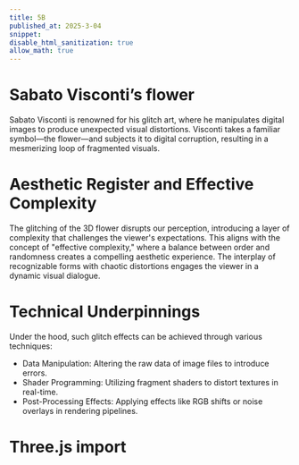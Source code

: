 ```yaml
---
title: 5B
published_at: 2025-3-04
snippet: 
disable_html_sanitization: true
allow_math: true
---
```


# Sabato Visconti’s flower
Sabato Visconti is renowned for his glitch art, where he manipulates digital images to produce unexpected visual distortions. Visconti takes a familiar symbol—the flower—and subjects it to digital corruption, resulting in a mesmerizing loop of fragmented visuals.

# Aesthetic Register and Effective Complexity
The glitching of the 3D flower disrupts our perception, introducing a layer of complexity that challenges the viewer's expectations. This aligns with the concept of "effective complexity," where a balance between order and randomness creates a compelling aesthetic experience. The interplay of recognizable forms with chaotic distortions engages the viewer in a dynamic visual dialogue.

# Technical Underpinnings
Under the hood, such glitch effects can be achieved through various techniques:

- Data Manipulation: Altering the raw data of image files to introduce errors.
- Shader Programming: Utilizing fragment shaders to distort textures in real-time.
- Post-Processing Effects: Applying effects like RGB shifts or noise overlays in rendering pipelines.


# Three.js import


<script type="module">

	import * as THREE from '/scripts/three.js/three.module.js';
	import { OrbitControls } from '/scripts/three.js/OrbitControls.js';
	import { TeapotGeometry } from '/scripts/three.js/TeapotGeometry.js';
	import { GUI } from '/scripts/three.js/lil-gui.module.min.js';

	const container = document.getElementById('three.js_container');
	const width = container.parentNode.scrollWidth;
	const height = width * 9 / 16;

	let camera, scene, renderer;
	let cameraControls;
	let effectController;
	const teapotSize = 300;
	let ambientLight, light;

	let tess = -1; // force initialization
	let bBottom, bLid, bBody, bFitLid, bNonBlinn, shading;
	let teapot, textureCube;
	const materials = {};

	// Custom Shader Code
	const vertexShader = `
		varying vec3 vNormal;
		void main() {
			vNormal = normalMatrix * normal;
			gl_Position = projectionMatrix * modelViewMatrix * vec4(position, 1.0);
		}
	`;

	const fragmentShader = `
		varying vec3 vNormal;
		void main() {
			float intensity = dot(normalize(vNormal), vec3(0.0, 0.0, 1.0));
			gl_FragColor = vec4(0.5, 0.8, 1.0, 1.0) * intensity;
		}
	`;

	init();
	render();

	function init() {
		const canvasWidth = window.innerWidth;
		const canvasHeight = window.innerHeight;

		// CAMERA
		camera = new THREE.PerspectiveCamera(45, canvasWidth / canvasHeight, 1, 80000);
		camera.position.set(-600, 550, 1300);

		// LIGHTS
		ambientLight = new THREE.AmbientLight(0x7c7c7c, 2.0);
		light = new THREE.DirectionalLight(0xFFFFFF, 2.0);
		light.position.set(0.32, 0.39, 0.7);

		// RENDERER
		renderer = new THREE.WebGLRenderer({ antialias: true });
		renderer.setPixelRatio(window.devicePixelRatio);
		renderer.setSize(canvasWidth, canvasHeight);
		container.appendChild(renderer.domElement);

		// EVENTS
		window.addEventListener('resize', onWindowResize);

		// CONTROLS
		cameraControls = new OrbitControls(camera, renderer.domElement);
		cameraControls.addEventListener('change', render);

		// TEXTURE MAP
		const textureMap = new THREE.TextureLoader().load('textures/uv_grid_opengl.jpg');
		textureMap.wrapS = textureMap.wrapT = THREE.RepeatWrapping;
		textureMap.anisotropy = 16;
		textureMap.colorSpace = THREE.SRGBColorSpace;

		// REFLECTION MAP
		const path = 'textures/cube/pisa/';
		const urls = ['px.png', 'nx.png', 'py.png', 'ny.png', 'pz.png', 'nz.png'];
		textureCube = new THREE.CubeTextureLoader().setPath(path).load(urls);

		// MATERIALS
		materials['wireframe'] = new THREE.MeshBasicMaterial({ wireframe: true });
		materials['flat'] = new THREE.MeshPhongMaterial({ specular: 0x000000, flatShading: true, side: THREE.DoubleSide });
		materials['smooth'] = new THREE.MeshLambertMaterial({ side: THREE.DoubleSide });
		materials['glossy'] = new THREE.MeshPhongMaterial({ color: 0xc0c0c0, specular: 0x404040, shininess: 300, side: THREE.DoubleSide });
		materials['textured'] = new THREE.MeshPhongMaterial({ map: textureMap, side: THREE.DoubleSide });
		materials['reflective'] = new THREE.MeshPhongMaterial({ envMap: textureCube, side: THREE.DoubleSide });

		// 🔵 Custom shader material
		materials['customShader'] = new THREE.ShaderMaterial({
			vertexShader,
			fragmentShader,
			side: THREE.DoubleSide
		});

		// SCENE
		scene = new THREE.Scene();
		scene.background = new THREE.Color(0xAAAAAA);
		scene.add(ambientLight);
		scene.add(light);

		setupGui();
	}

	function onWindowResize() {
		const canvasWidth = window.innerWidth;
		const canvasHeight = window.innerHeight;

		renderer.setSize(canvasWidth, canvasHeight);
		camera.aspect = canvasWidth / canvasHeight;
		camera.updateProjectionMatrix();

		render();
	}

	function setupGui() {
		effectController = {
			newTess: 15,
			bottom: true,
			lid: true,
			body: true,
			fitLid: false,
			nonblinn: false,
			newShading: 'glossy'
		};

		const gui = new GUI();
		gui.add(effectController, 'newTess', [2, 3, 4, 5, 6, 8, 10, 15, 20, 30, 40, 50]).name('Tessellation Level').onChange(render);
		gui.add(effectController, 'lid').name('display lid').onChange(render);
		gui.add(effectController, 'body').name('display body').onChange(render);
		gui.add(effectController, 'bottom').name('display bottom').onChange(render);
		gui.add(effectController, 'fitLid').name('snug lid').onChange(render);
		gui.add(effectController, 'nonblinn').name('original scale').onChange(render);
		gui.add(effectController, 'newShading', ['wireframe', 'flat', 'smooth', 'glossy', 'textured', 'reflective', 'customShader']).name('Shading').onChange(render);
	}

	function render() {
		if (
			effectController.newTess !== tess ||
			effectController.bottom !== bBottom ||
			effectController.lid !== bLid ||
			effectController.body !== bBody ||
			effectController.fitLid !== bFitLid ||
			effectController.nonblinn !== bNonBlinn ||
			effectController.newShading !== shading
		) {
			tess = effectController.newTess;
			bBottom = effectController.bottom;
			bLid = effectController.lid;
			bBody = effectController.body;
			bFitLid = effectController.fitLid;
			bNonBlinn = effectController.nonblinn;
			shading = effectController.newShading;

			createNewTeapot();
		}

		if (shading === 'reflective') {
			scene.background = textureCube;
		} else {
			scene.background = null;
		}

		renderer.render(scene, camera);
	}

	function createNewTeapot() {
		if (teapot !== undefined) {
			teapot.geometry.dispose();
			scene.remove(teapot);
		}

		const geometry = new TeapotGeometry(
			teapotSize,
			tess,
			effectController.bottom,
			effectController.lid,
			effectController.body,
			effectController.fitLid,
			!effectController.nonblinn
		);

		teapot = new THREE.Mesh(geometry, materials[shading]);
		scene.add(teapot);
	}

</script>
